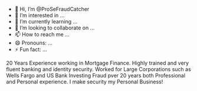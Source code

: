 - 👋 Hi, I’m @ProSeFraudCatcher
- 👀 I’m interested in ...
- 🌱 I’m currently learning ...
- 💞️ I’m looking to collaborate on ...
- 📫 How to reach me ...
- 😄 Pronouns: ...
- ⚡ Fun fact: ...

<!---
ProSeFraudCatcher/ProSeFraudCatcher is a ✨ special ✨ repository because its `README.md` (this file) appears on your GitHub profile.
You can click the Preview link to take a look at your changes.
--->
20 Years Experience working in Mortgage Finance.
Highly trained and very fluent banking and identity security.
Worked for Large Corporations such as Wells Fargo and US Bank Investing Fraud pver 20 years both Professional and Personal experience.
I make security my Personal Business!
